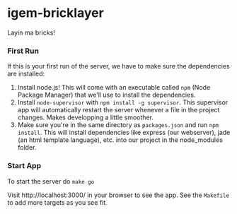igem-bricklayer
===============

Layin ma bricks!

### First Run

If this is your first run of the server, we have to make sure the dependencies are installed:
1. Install node.js! This will come with an executable called `npm` (Node Package Manager) that we'll use to install the dependencies.
2. Install `node-supervisor` with `npm install -g supervisor`. This supervisor app will automatically restart the server whenever a file in the project changes. Makes developping a little smoother.
3. Make sure you're in the same directory as `packages.json` and run `npm install`. This will install dependencies like express (our webserver), jade (an html template language), etc. into our project in the node_modules folder.

### Start App

To start the server do
`make go`

Visit http://localhost:3000/ in your browser to see the app.
See the `Makefile` to add more targets as you see fit.